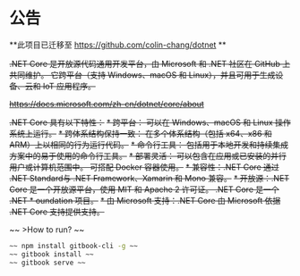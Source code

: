 # 公告
**此项目已迁移至 https://github.com/colin-chang/dotnet **

~~.NET Core 是开放源代码通用开发平台，由 Microsoft 和 .NET 社区在 GitHub 上共同维护。 它跨平台（支持 Windows、macOS 和 Linux），并且可用于生成设备、云和 IoT 应用程序。~~

~~https://docs.microsoft.com/zh-cn/dotnet/core/about~~

~~.NET Core 具有以下特性：~~
~~* 跨平台： 可以在 Windows、macOS 和 Linux 操作系统上运行。~~
~~* 跨体系结构保持一致： 在多个体系结构（包括 x64、x86 和 ARM）上以相同的行为运行代码。~~
~~* 命令行工具： 包括用于本地开发和持续集成方案中的易于使用的命令行工具。~~
~~* 部署灵活： 可以包含在应用或已安装的并行用户或计算机范围中。 可搭配 Docker 容器使用。~~
~~* 兼容性：.NET Core 通过 .NET Standard与 .NET Framework、Xamarin 和 Mono 兼容。~~
~~* 开放源：.NET Core 是一个开放源平台，使用 MIT 和 Apache 2 许可证。 .NET Core 是一个 .NET * oundation 项目。~~
~~* 由 Microsoft 支持：.NET Core 由 Microsoft 依据 .NET Core 支持提供支持。~~

~~ >How to run? ~~

```sh
~~ npm install gitbook-cli -g ~~
~~ gitbook install ~~
~~ gitbook serve ~~
```
